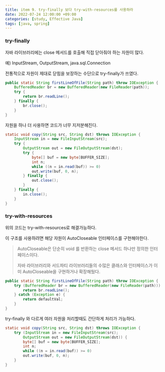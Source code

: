 ```yaml
---
title: item 9. try-finally 보다 try-with-resources를 사용하라
date: 2022-07-24 12:00:00 +09:00
categories: [study, Effective Java]
tags: [java, spring]     
---
```


### try-finally

자바 라이브러리에는 close 메서드를 호출해 직접 닫아줘야 하는 자원이 많다.

예) InputStream, OutputStream, java.sql.Connection

전통적으로 자원이 제대로 닫힘을 보장하는 수단으로 try-finally가 쓰였다.


```java
public static String firstLineOfFile(String path) throw IOException {
    BufferedReader br = new BufferedReader(new FileReader(path));
    try {
        return br.readLine();
    } finally {
        br.close();
    }
}
```

자원을 하나 더 사용하면 코드가 너무 지저분해진다.

```java
static void copy(String src, String dst) throws IOException {
	InputStream in = new FileInputStream(src);
	try {
		OutputStream out = new FileOutputStream(dst);
		try {
			byte[] buf = new byte[BUFFER_SIZE];
			int n;
			while ((n = in.read(buf)) >= 0)
			out.write(buf, 0, n);
		} finally {
			out.close();
		}
	} finally {
		in.close();
	}
}
```



### try-with-resources

위의 코드는 try-with-resources로 해결가능하다.

이 구조를 사용하려면 해당 자원이 AutoCloseable 인터페이스를 구현해야한다.

> AutoCloseable은 단순히 void 를 반환하는 close 메서드 하나만 정의한 인터페이스이다.
>
> 자바 라이브러리와 서드파티 라이브러리들의 수많은 클래스와 인터페이스가 이미 AutoCloseable을 구현하거나 확장해뒀다.

```java
public static String firstLineOfFile(String path) throw IOException {
    try (BufferedReader br = new BufferedReader(new FileReader(path))) {
        return br.readLine();
    } catch (Exception e) {
        return defaultVal;
    }
}
```

try-finally 와 다르게 여러 자원을 처리할때도 간단하게 처리가 가능하다.

```java
static void copy(String src, String dst) throws IOException {
	try (InputStream in = new FileInputStream(src);
		OutputStream out = new FileOutputStream(dst)) {
		byte[] buf = new byte[BUFFER_SIZE];
		int n;
		while ((n = in.read(buf)) >= 0)
		out.write(buf, 0, n);
	}
}
```
